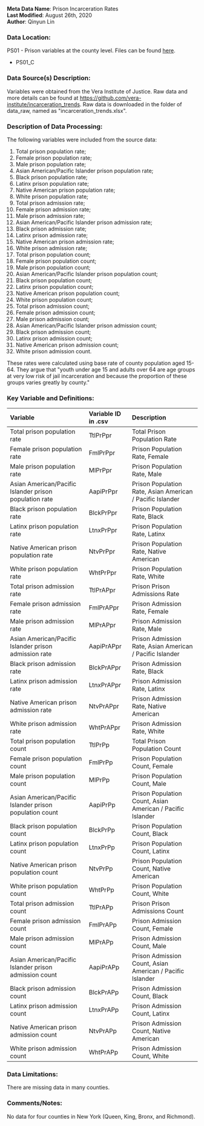 **Meta Data Name**: Prison Incarceration Rates  
**Last Modified**: August 26th, 2020  
**Author**: Qinyun Lin  

### Data Location: 
PS01 - Prison variables at the county level. Files can be found [here](/data_final).
* PS01_C  

### Data Source(s) Description:  
Variables were obtained from the Vera Institute of Justice. Raw data and more details can be found at https://github.com/vera-institute/incarceration_trends. Raw data is downloaded in the folder of data_raw, named as "incarceration_trends.xlsx". 


### Description of Data Processing: 
The following variables were included from the source data:
 1. Total prison population rate;
 2. Female prison population rate;
 3. Male prison population rate;
 4. Asian American/Pacific Islander prison population rate;
 5. Black prison population rate;
 6. Latinx prison population rate;
 7. Native American prison population rate;
 8. White prison population rate;
 9. Total prison admission rate;
 10. Female prison admission rate;
 11. Male prison admission rate;
 12. Asian American/Pacific Islander prison admission rate;
 13. Black prison admission rate;
 14. Latinx prison admission rate;
 15. Native American prison admission rate;
 16. White prison admission rate;
 17. Total prison population count;
 18. Female prison population count;
 19. Male prison population count;
 20. Asian American/Pacific Islander prison population count;
 21. Black prison population count;
 22. Latinx prison population count;
 23. Native American prison population count;
 24. White prison population count;
 25. Total prison admission count;
 26. Female prison admission count;
 27. Male prison admission count;
 28. Asian American/Pacific Islander prison admission count;
 29. Black prison admission count;
 30. Latinx prison admission count;
 31. Native American prison admission count;
 32. White prison admission count.
 
These rates were calculated using base rate of county population aged 15-64. They argue that "youth under age 15 and adults over 64 are age groups at very low risk of jail incarceration and because the proportion of these groups varies greatly by county." 

### Key Variable and Definitions:
| Variable | Variable ID in .csv | Description |
|:---------|:--------------------|:------------|
| Total prison population rate | TtlPrPpr | Total Prison Population Rate |
| Female prison population rate | FmlPrPpr | Prison Population Rate, Female |
| Male prison population rate | MlPrPpr | Prison Population Rate, Male |
| Asian American/Pacific Islander prison population rate | AapiPrPpr | Prison Population Rate, Asian American / Pacific Islander |
| Black prison population rate | BlckPrPpr | Prison Population Rate, Black |
| Latinx prison population rate | LtnxPrPpr | Prison Population Rate, Latinx |
| Native American prison population rate | NtvPrPpr | Prison Population Rate, Native American |
| White prison population rate | WhtPrPpr | Prison Population Rate, White |
| Total prison admission rate | TtlPrAPpr | Prison Prison Admissions Rate |
| Female prison admission rate | FmlPrAPpr | Prison Admission Rate, Female |
| Male prison admission rate | MlPrAPpr | Prison Admission Rate, Male |
| Asian American/Pacific Islander prison admission rate | AapiPrAPpr | Prison Admission Rate, Asian American / Pacific Islander |
| Black prison admission rate | BlckPrAPpr | Prison Admission Rate, Black |
| Latinx prison admission rate | LtnxPrAPpr | Prison Admission Rate, Latinx |
| Native American prison admission rate | NtvPrAPpr | Prison Admission Rate, Native American |
| White prison admission rate | WhtPrAPpr | Prison Admission Rate, White |
| Total prison population count | TtlPrPp | Total Prison Population Count|
| Female prison population count | FmlPrPp | Prison Population Count, Female |
| Male prison population count | MlPrPp | Prison Population Count, Male |
| Asian American/Pacific Islander prison population count | AapiPrPp | Prison Population Count, Asian American / Pacific Islander |
| Black prison population count | BlckPrPp | Prison Population Count, Black |
| Latinx prison population count | LtnxPrPp | Prison Population Count, Latinx |
| Native American prison population count | NtvPrPp | Prison Population Count, Native American |
| White prison population count | WhtPrPp | Prison Population Count, White |
| Total prison admission count | TtlPrAPp | Prison Prison Admissions Count |
| Female prison admission count | FmlPrAPp | Prison Admission Count, Female |
| Male prison admission count | MlPrAPp | Prison Admission Count, Male |
| Asian American/Pacific Islander prison admission count | AapiPrAPp | Prison Admission Count, Asian American / Pacific Islander |
| Black prison admission count | BlckPrAPp | Prison Admission Count, Black |
| Latinx prison admission count | LtnxPrAPp | Prison Admission Count, Latinx |
| Native American prison admission count | NtvPrAPp | Prison Admission Count, Native American |
| White prison admission count | WhtPrAPp | Prison Admission Count, White |

### Data Limitations:
There are missing data in many counties. 

### Comments/Notes:
No data for four counties in New York (Queen, King, Bronx, and Richmond). 
